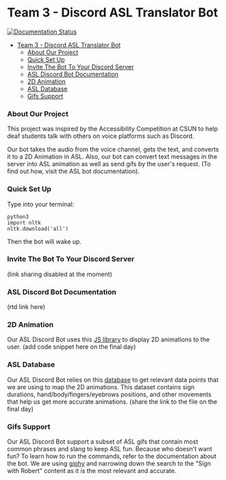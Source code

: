 # Team 3 - Discord ASL Translator Bot
[![Documentation Status](https://readthedocs.org/projects/team-3/badge/?version=latest)](https://team-3.readthedocs.io/en/latest/?badge=latest)

- [Team 3 - Discord ASL Translator Bot](#team-3---discord-asl-translator-bot)
	+ [About Our Project](#about-our-project)
    + [Quick Set Up](#quick-set-up)
    + [Invite The Bot To Your Discord Server](#invite-the-bot-to-your-discord-server)
    + [ASL Discord Bot Documentation](#asl-discord-bot-documentation)
    + [2D Animation](#2d-animation)
    + [ASL Database](#asl-database)
    + [Gifs Support](#gifs-support)
   
### About Our Project 
This project was inspired by the Accessibility Competition at CSUN to help deaf students talk with others on voice platforms such as Discord. 

Our bot takes the audio from the voice channel, gets the text, and converts it to a 2D Animation in ASL. 
Also, our bot can convert text messages in the server into ASL animation as well as send gifs by the user's request. (To find out how, visit the ASL bot documentation).
### Quick Set Up
Type into your terminal:
```
python3
import nltk
nltk.download('all')
```
Then the bot will wake up.

### Invite The Bot To Your Discord Server
(link sharing disabled at the moment)

### ASL Discord Bot Documentation
(rtd link here) 

### 2D Animation
Our ASL Discord Bot uses this [JS library](https://github.com/aslfont/sign-puppet) to display 2D animations to the user. 
(add code snippet here on the final day)

### ASL Database 
Our ASL Discord Bot relies on this [database](https://asl-lex.org/) to get relevant data points that we are using to map the 2D animations. This dataset contains sign durations, hand/body/fingers/eyebrows positions, and other movements that help us get more accurate animations.
(share the link to the file on the final day)

### Gifs Support
Our  ASL Discord Bot support a subset of ASL gifs that contain most common phrases and slang to keep ASL fun. Because who doesn't want fun? To learn how to run the commands, refer to the documentation about the bot. 
We are using [giphy](https://giphy.com/signwithrobert/) and narrowing down the search to the "Sign with Robert" content as it is the most relevant and accurate. 
